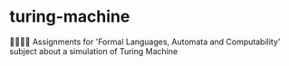 # turing-machine
👨🏽‍💻👏 Assignments for 'Formal Languages, Automata and Computability' subject about a simulation of Turing Machine
